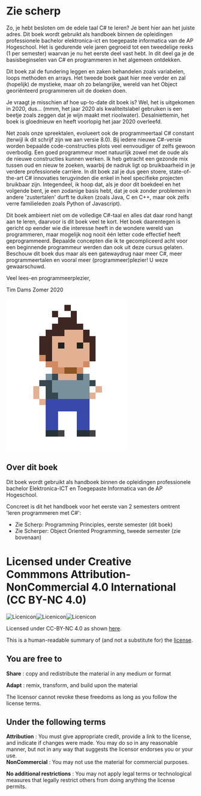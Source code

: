 # Zie scherp

Zo, je hebt besloten om de edele taal C# te leren? Je bent hier aan het juiste adres. Dit boek wordt gebruikt als handboek binnen de opleidingen professionele bachelor elektronica-ict en toegepaste informatica van de AP Hogeschool. Het is gedurende vele jaren gegroeid tot een tweedelige reeks (1 per semester) waarvan je nu het eerste deel vast hebt. In dit deel ga je de basisbeginselen van C# en programmeren in het algemeen ontdekken.

Dit boek zal de fundering leggen en zaken behandelen zoals variabelen, loops methoden en arrays. Het tweede boek gaat hier mee verder en zal (hopelijk) de mystieke, maar oh zo belangrijke, wereld van het Object georiënteerd programmeren uit de doeken doen.

Je vraagt je misschien af hoe up-to-date dit boek is? Wel, het is uitgekomen in 2020, dus... (mmm, het jaar 2020 als kwaliteitslabel gebruiken is een beetje zoals zeggen dat je wijn maakt met rioolwater). Desalniettemin, het boek is gloednieuw en heeft voorlopig het jaar 2020 overleefd.

Net zoals onze spreektalen, evolueert ook de programmeertaal C# constant (terwijl ik dit schrijf zijn we aan versie 8.0). Bij iedere nieuwe C#-versie worden bepaalde code-constructies plots veel eenvoudiger of zelfs gewoon overbodig. Een goed programmeur moet natuurlijk zowel met de oude als de nieuwe constructies kunnen werken. Ik heb getracht een gezonde mix tussen oud en nieuw te zoeken, waarbij de nadruk ligt op bruikbaarheid in je verdere professionele carrière. In dit boek zal je dus geen stoere, state-of-the-art C# innovaties terugvinden die enkel in heel specifieke projecten bruikbaar zijn. Integendeel, ik hoop dat, als je door dit boekdeel en het volgende bent, je een zodanige basis hebt, dat je ook zonder problemen in andere 'zustertalen' durft te duiken (zoals Java, C en C++, maar ook zelfs verre familieleden zoals Python of Javascript).

Dit boek ambieert niet om de volledige C#-taal en alles dat daar rond hangt aan te leren, daarvoor is dit boek veel te kort. Het boek daarentegen is gericht op eender wie die interesse heeft in de wondere wereld van programmeren, maar mogelijk nog nooit één letter code effectief heeft geprogrammeerd. Bepaalde concepten die ik te gecompliceerd acht voor een beginnende programmeur werden dan ook uit deze cursus gelaten. Beschouw dit boek dus maar als een gatewaydrug naar meer C#, meer programmeertalen en vooral meer (programmeer)plezier! U weze gewaarschuwd.

Veel lees-en programmeerplezier,

Tim Dams 
Zomer 2020

![Logo ikke](./assets/me.png)


## Over dit boek

Dit boek wordt gebruikt als handboek binnen de opleidingen professionele bachelor Elektronica-ICT en Toegepaste Informatica van de AP Hogeschool.

Concreet is dit het handboek voor het eerste van 2 semesters omtrent 'leren programmeren met C\#':

* Zie Scherp: Programming Principles, eerste semester (dit boek)
* Zie Scherper: Object Oriented Programming, tweede semester (zie bovenaan)


# Licensed under Creative Commmons Attribution-NonCommercial 4.0 International \(CC BY-NC 4.0\)

![Licenicon](/assets/ccicon.png)![Licenicon](/assets/ccat.png)![Licenicon](/assets/ccnc.png)

Licensed under CC-BY-NC 4.0 as shown [here](LICENSE.MD).

This is a human-readable summary of \(and not a substitute for\) the [license](LICENSE.MD).

## You are free to

**Share** : copy and redistribute the material in any medium or format

**Adapt** : remix, transform, and build upon the material

The licensor cannot revoke these freedoms as long as you follow the license terms.

## Under the following terms

**Attribution** : You must give appropriate credit, provide a link to the license, and indicate if changes were made. You may do so in any reasonable manner, but not in any way that suggests the licensor endorses you or your use.  
**NonCommercial** : You may not use the material for commercial purposes.

**No additional restrictions** : You may not apply legal terms or technological measures that legally restrict others from doing anything the license permits.
